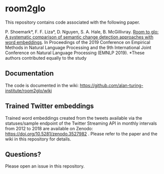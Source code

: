 # room2glo


This repository contains code associated with the following paper.

P. Shoemark*, F. F. Liza*, D. Nguyen, S. A. Hale, B. McGillivray. [Room to glo: A systematic comparison of semantic change detection approaches with word embeddings](https://www.aclweb.org/anthology/D19-1007/). In Proceedings of the 2019 Conference on Empirical Methods in Natural Language Processing and the 9th International Joint Conference on Natural Language Processing (EMNLP 2019). 
*These authors contributed equally to the study

## Documentation
The code is documented in the wiki: https://github.com/alan-turing-institute/room2glo/wiki

## Trained Twitter embeddings
Trained word embeddings created from the tweets available via the statuses/sample endpoint of the Twitter Streaming API in monthly intervals from 2012 to 2018 are available on Zenodo: https://doi.org/10.5281/zenodo.3527982 . Please refer to the paper and the wiki in this repository for details.

## Questions?
Please open an issue in this repository.



